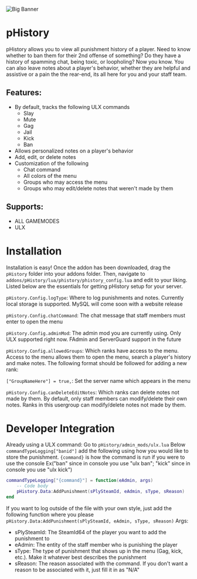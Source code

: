 ![Big Banner](https://user-images.githubusercontent.com/8619739/180586350-56f57863-170b-4c7e-bf22-15a77cb87949.png)


# pHistory
 
pHistory allows you to view all punishment history of a player. Need to know whether to ban them for their 2nd offense of something? Do they have a history of spamming chat, being toxic, or loopholing? Now you know. You can also leave notes about a player's behavior, whether they are helpful and assistive or a pain the the rear-end, its all here for you and your staff team.

## Features:
* By default, tracks the following ULX commands
    * Slay
    * Mute
    * Gag
    * Jail
    * Kick
    * Ban
* Allows personalized notes on a player's behavior
* Add, edit, or delete notes
* Customization of the following
  * Chat command
  * All colors of the menu
  * Groups who may access the menu
  * Groups who may edit/delete notes that weren't made by them


## Supports:
* ALL GAMEMODES
* ULX

# Installation
Installation is easy! Once the addon has been downloaded, drag the `pHistory` folder into your addons folder. Then, navigate to `addons/pHistory/lua/phistory/phistory_config.lua` and edit to your liking. Listed below are the essentials for getting pHistory setup for your server.

`pHistory.Config.logType`: Where to log punishments and notes. Currently local storage is supported. MySQL will come soon with a website release

`pHistory.Config.chatCommand`: The chat message that staff members must enter to open the menu

`pHistory.Config.adminMod`: The admin mod you are currently using. Only ULX supported right now. FAdmin and ServerGuard support in the future

`pHistory.Config.allowedGroups`: Which ranks have access to the menu. Access to the menu allows them to open the menu, search a player's history and make notes. The following format should be followed for adding a new rank:

`["GroupNameHere"] = true,`: Set the server name which appears in the menu 

`pHistory.Config.canDeleteEditNotes`:  Which ranks can delete notes not made by them. By  default, only staff members can modify/delete their own notes. Ranks in this usergroup can modify/delete notes not made by them.

# Developer Integration

Already using a ULX command: Go to `pHistory/admin_mods/ulx.lua` Below `commandTypeLogging["banid"]` add the following using how you would like to store the punishment. `{command}` is how the command is run if you were to use the console Ex("ban" since in console you use "ulx ban"; "kick" since in console you use "ulx kick")

```lua
commandTypeLogging["{command}"] = function(eAdmin, args)
	-- Code body
	pHistory.Data:AddPunishment(sPlySteamId, eAdmin, sType, sReason)
end
```



If you want to log outside of the file with your own style, just add the following function where you please
`pHistory.Data:AddPunishment(sPlySteamId, eAdmin, sType, sReason)`
Args:
* sPlySteamId: The SteamId64 of the player you want to add the punishment to
* eAdmin: The entity of the staff member who is punishing the player
* sType: The type of punishment that shows up in the menu (Gag, kick, etc.). Make it whatever best describes the punishment
* sReason: The reason associated with the command. If you don't want a reason to be associated with it, just fill it in as "N/A"
